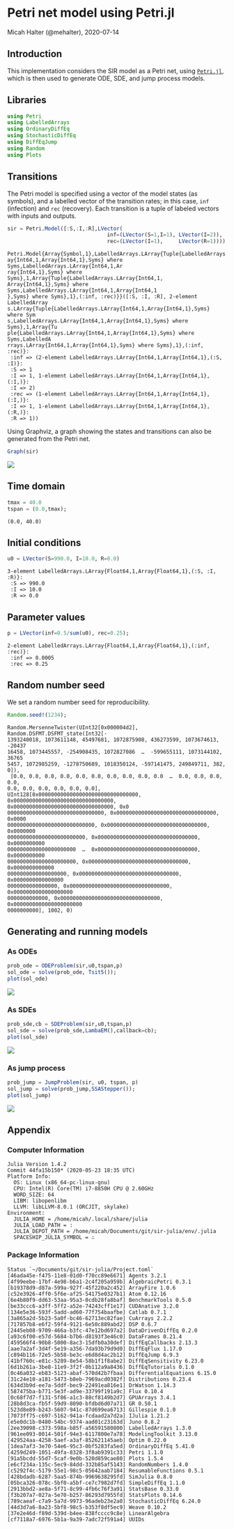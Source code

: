 # Petri net model using Petri.jl
Micah Halter (@mehalter), 2020-07-14

## Introduction

This implementation considers the SIR model as a Petri net, using [`Petri.jl`](https://github.com/mehalter/Petri.jl), which is then used to generate ODE, SDE, and jump process models.

## Libraries

````julia
using Petri
using LabelledArrays
using OrdinaryDiffEq
using StochasticDiffEq
using DiffEqJump
using Random
using Plots
````





## Transitions

The Petri model is specified using a vector of the model states (as symbols), and a labelled vector of the transition rates; in this case, `inf` (infection) and `rec` (recovery). Each transition is a tuple of labeled vectors with inputs and outputs.

````julia
sir = Petri.Model([:S,:I,:R],LVector(
                                inf=(LVector(S=1,I=1), LVector(I=2)),
                                rec=(LVector(I=1),     LVector(R=1))))
````


````
Petri.Model{Array{Symbol,1},LabelledArrays.LArray{Tuple{LabelledArrays.LArr
ay{Int64,1,Array{Int64,1},Syms} where Syms,LabelledArrays.LArray{Int64,1,Ar
ray{Int64,1},Syms} where Syms},1,Array{Tuple{LabelledArrays.LArray{Int64,1,
Array{Int64,1},Syms} where Syms,LabelledArrays.LArray{Int64,1,Array{Int64,1
},Syms} where Syms},1},(:inf, :rec)}}([:S, :I, :R], 2-element LabelledArray
s.LArray{Tuple{LabelledArrays.LArray{Int64,1,Array{Int64,1},Syms} where Sym
s,LabelledArrays.LArray{Int64,1,Array{Int64,1},Syms} where Syms},1,Array{Tu
ple{LabelledArrays.LArray{Int64,1,Array{Int64,1},Syms} where Syms,LabelledA
rrays.LArray{Int64,1,Array{Int64,1},Syms} where Syms},1},(:inf, :rec)}:
 :inf => (2-element LabelledArrays.LArray{Int64,1,Array{Int64,1},(:S, :I)}:
 :S => 1
 :I => 1, 1-element LabelledArrays.LArray{Int64,1,Array{Int64,1},(:I,)}:
 :I => 2)
 :rec => (1-element LabelledArrays.LArray{Int64,1,Array{Int64,1},(:I,)}:
 :I => 1, 1-element LabelledArrays.LArray{Int64,1,Array{Int64,1},(:R,)}:
 :R => 1))
````





Using Graphviz, a graph showing the states and transitions can also be generated from the Petri net.

````julia
Graph(sir)
````


![](figures/pn_petri_3_1.svg)



## Time domain

````julia
tmax = 40.0
tspan = (0.0,tmax);
````


````
(0.0, 40.0)
````





## Initial conditions

````julia
u0 = LVector(S=990.0, I=10.0, R=0.0)
````


````
3-element LabelledArrays.LArray{Float64,1,Array{Float64,1},(:S, :I, :R)}:
 :S => 990.0
 :I => 10.0
 :R => 0.0
````





## Parameter values

````julia
p = LVector(inf=0.5/sum(u0), rec=0.25);
````


````
2-element LabelledArrays.LArray{Float64,1,Array{Float64,1},(:inf, :rec)}:
 :inf => 0.0005
 :rec => 0.25
````





## Random number seed

We set a random number seed for reproducibility.

````julia
Random.seed!(1234);
````


````
Random.MersenneTwister(UInt32[0x000004d2], Random.DSFMT.DSFMT_state(Int32[-
1393240018, 1073611148, 45497681, 1072875908, 436273599, 1073674613, -20437
16458, 1073445557, -254908435, 1072827086  …  -599655111, 1073144102, 36765
5457, 1072985259, -1278750689, 1018350124, -597141475, 249849711, 382, 0]),
 [0.0, 0.0, 0.0, 0.0, 0.0, 0.0, 0.0, 0.0, 0.0, 0.0  …  0.0, 0.0, 0.0, 0.0, 
0.0, 0.0, 0.0, 0.0, 0.0, 0.0], UInt128[0x00000000000000000000000000000000, 
0x00000000000000000000000000000000, 0x00000000000000000000000000000000, 0x0
0000000000000000000000000000000, 0x00000000000000000000000000000000, 0x0000
0000000000000000000000000000, 0x00000000000000000000000000000000, 0x0000000
0000000000000000000000000, 0x00000000000000000000000000000000, 0x0000000000
0000000000000000000000  …  0x00000000000000000000000000000000, 0x0000000000
0000000000000000000000, 0x00000000000000000000000000000000, 0x0000000000000
0000000000000000000, 0x00000000000000000000000000000000, 0x0000000000000000
0000000000000000, 0x00000000000000000000000000000000, 0x0000000000000000000
0000000000000, 0x00000000000000000000000000000000, 0x0000000000000000000000
0000000000], 1002, 0)
````





## Generating and running models

### As ODEs

````julia
prob_ode = ODEProblem(sir,u0,tspan,p)
sol_ode = solve(prob_ode, Tsit5());
plot(sol_ode)
````


![](figures/pn_petri_8_1.png)



### As SDEs

````julia
prob_sde,cb = SDEProblem(sir,u0,tspan,p)
sol_sde = solve(prob_sde,LambaEM(),callback=cb);
plot(sol_sde)
````


![](figures/pn_petri_9_1.png)



### As jump process

````julia
prob_jump = JumpProblem(sir, u0, tspan, p)
sol_jump = solve(prob_jump,SSAStepper());
plot(sol_jump)
````


![](figures/pn_petri_10_1.png)


## Appendix
### Computer Information
```
Julia Version 1.4.2
Commit 44fa15b150* (2020-05-23 18:35 UTC)
Platform Info:
  OS: Linux (x86_64-pc-linux-gnu)
  CPU: Intel(R) Core(TM) i7-8850H CPU @ 2.60GHz
  WORD_SIZE: 64
  LIBM: libopenlibm
  LLVM: libLLVM-8.0.1 (ORCJIT, skylake)
Environment:
  JULIA_HOME = /home/micah/.local/share/julia
  JULIA_LOAD_PATH = :
  JULIA_DEPOT_PATH = /home/micah/Documents/git/sir-julia/env/.julia
  SPACESHIP_JULIA_SYMBOL = ∴

```

### Package Information

```
Status `~/Documents/git/sir-julia/Project.toml`
[46ada45e-f475-11e8-01d0-f70cc89e6671] Agents 3.2.1
[4f99eebe-17bf-4e98-b6a1-2c4f205a959b] AlgebraicPetri 0.3.1
[b19378d9-d87a-599a-927f-45f220a2c452] ArrayFire 1.0.6
[c52e3926-4ff0-5f6e-af25-54175e0327b1] Atom 0.12.16
[6e4b80f9-dd63-53aa-95a3-0cdb28fa8baf] BenchmarkTools 0.5.0
[be33ccc6-a3ff-5ff2-a52e-74243cff1e17] CUDAnative 3.2.0
[134e5e36-593f-5add-ad60-77f754baafbe] Catlab 0.7.1
[3a865a2d-5b23-5a0f-bc46-62713ec82fae] CuArrays 2.2.2
[717857b8-e6f2-59f4-9121-6e50c889abd2] DSP 0.6.7
[2445eb08-9709-466a-b3fc-47e12bd697a2] DataDrivenDiffEq 0.2.0
[a93c6f00-e57d-5684-b7b6-d8193f3e46c0] DataFrames 0.21.4
[459566f4-90b8-5000-8ac3-15dfb0a30def] DiffEqCallbacks 2.13.3
[aae7a2af-3d4f-5e19-a356-7da93b79d9d0] DiffEqFlux 1.17.0
[c894b116-72e5-5b58-be3c-e6d8d4ac2b12] DiffEqJump 6.9.3
[41bf760c-e81c-5289-8e54-58b1f1f8abe2] DiffEqSensitivity 6.23.0
[6d1b261a-3be8-11e9-3f2f-0b112a9a8436] DiffEqTutorials 0.1.0
[0c46a032-eb83-5123-abaf-570d42b7fbaa] DifferentialEquations 6.15.0
[31c24e10-a181-5473-b8eb-7969acd0382f] Distributions 0.23.4
[634d3b9d-ee7a-5ddf-bec9-22491ea816e1] DrWatson 1.14.3
[587475ba-b771-5e3f-ad9e-33799f191a9c] Flux 0.10.4
[0c68f7d7-f131-5f86-a1c3-88cf8149b2d7] GPUArrays 3.4.1
[28b8d3ca-fb5f-59d9-8090-bfdbd6d07a71] GR 0.50.1
[523d8e89-b243-5607-941c-87d699ea6713] Gillespie 0.1.0
[7073ff75-c697-5162-941a-fcdaad2a7d2a] IJulia 1.21.2
[e5e0dc1b-0480-54bc-9374-aad01c23163d] Juno 0.8.2
[2ee39098-c373-598a-b85f-a56591580800] LabelledArrays 1.3.0
[961ee093-0014-501f-94e3-6117800e7a78] ModelingToolkit 3.13.0
[429524aa-4258-5aef-a3af-852621145aeb] Optim 0.22.0
[1dea7af3-3e70-54e6-95c3-0bf5283fa5ed] OrdinaryDiffEq 5.41.0
[4259d249-1051-49fa-8328-3f8ab9391c33] Petri 1.1.0
[91a5bcdd-55d7-5caf-9e0b-520d859cae80] Plots 1.5.4
[e6cf234a-135c-5ec9-84dd-332b85af5143] RandomNumbers 1.4.0
[c5292f4c-5179-55e1-98c5-05642aab7184] ResumableFunctions 0.5.1
[428bdadb-6287-5aa5-874b-9969638295fd] SimJulia 0.8.0
[05bca326-078c-5bf0-a5bf-ce7c7982d7fd] SimpleDiffEq 1.1.0
[2913bbd2-ae8a-5f71-8c99-4fb6c76f3a91] StatsBase 0.33.0
[f3b207a7-027a-5e70-b257-86293d7955fd] StatsPlots 0.14.6
[789caeaf-c7a9-5a7d-9973-96adeb23e2a0] StochasticDiffEq 6.24.0
[44d3d7a6-8a23-5bf8-98c5-b353f8df5ec9] Weave 0.10.2
[37e2e46d-f89d-539d-b4ee-838fcccc9c8e] LinearAlgebra
[cf7118a7-6976-5b1a-9a39-7adc72f591a4] UUIDs
```

